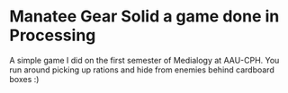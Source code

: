 # Manatee Gear Solid a game done in Processing

A simple game I did on the first semester of Medialogy at AAU-CPH. 
You run around picking up rations and hide from enemies behind cardboard boxes :)

